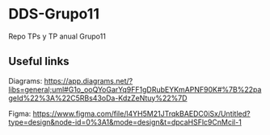 # DDS-Grupo11

Repo TPs y TP anual Grupo11

## Useful links

Diagrams: https://app.diagrams.net/?libs=general;uml#G1o_ooQYoGarYq9FF1gDRubEYKmAPNF90K#%7B%22pageId%22%3A%22C5RBs43oDa-KdzZeNtuy%22%7D

Figma: https://www.figma.com/file/l4YH5M21JTrqkBAEDC0iSx/Untitled?type=design&node-id=0%3A1&mode=design&t=dpcaHSFlc9CnMcil-1

